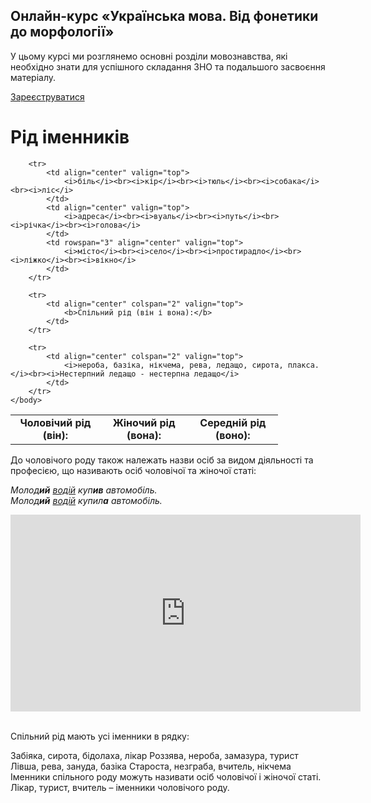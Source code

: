 <div class="banner">
  <h2 class="course">Онлайн-курс «Українська мова. Від фонетики до морфології»</h2>
  <p class="course-description">
     У цьому курсі ми розглянемо основні розділи мовознавства, які необхідно знати для успішного складання ЗНО та подальшого засвоєння матеріалу.<br>
  </p>
    <div class="button-wrapper">
        <a class="registration-button" target="_blank" href="http://bit.ly/2zuYUGS">Зареєструватися</a>
    </div>   
</div>

# Рiд iменникiв

<table style="width: 85%;" align="center">
    <body>
        <tr>
            <td align="center" valign="top">
                <b>Чоловічий рід (він):</b>
            </td>
            <td align="center" valign="top">
                <b>Жіночий рід (вона):</b>
            </td>
            <td align="center" valign="top">
                <b>Середній рід (воно):</b>
            </td>
        </tr>

        <tr>
            <td align="center" valign="top">
                <i>біль</i><br><i>кір</i><br><i>тюль</i><br><i>собака</i><br><i>ліс</i>
            </td>
            <td align="center" valign="top">
                <i>адреса</i><br><i>вуаль</i><br><i>путь</i><br><i>річка</i><br><i>голова</i>
            </td>
            <td rowspan="3" align="center" valign="top">
                <i>місто</i><br><i>село</i><br><i>простирадло</i><br><i>ліжко</i><br><i>вікно</i>
            </td>
        </tr>

        <tr>
            <td align="center" colspan="2" valign="top">
                <b>Спільний рід (він і вона):</b>
            </td>
        </tr>

        <tr>
            <td align="center" colspan="2" valign="top">
                <i>нероба, базіка, нікчема, рева, ледащо, сирота, плакса.</i><br><i>Нестерпний ледащо - нестерпна ледащо</i>
            </td>
        </tr>
    </body>
</table>





До чоловiчого роду також належать назви осiб за видом дiяльностi та професiєю, що називають осiб чоловiчої та жiночої статi:

<i>Молод<b>ий</b> <u>водiй</u> куп<b>ив</b> автомобiль.</i><br>
<i>Молод<b>ий</b> <u>водiй</u> купил<b>а</b> автомобiль.</i>


<div class="fluidMedia">
<iframe align="center" width="560" height="315" src="https://www.youtube.com/embed/Ntjczd1XWeY" frameborder="0" allowfullscreen></iframe>
</div>
<div class="popup">
</div>


<br>
<quiz correctLabel="correct" incorrectLabel="incorrect" checkLabel="check">
    <question text="">
       <p>Спільний рід мають усі іменники в рядку: </p>
        <answer>Забіяка, сирота, бідолаха, лікар
</answer>
        <answer>Роззява, нероба, замазура, турист</answer>
        <answer correct>Лівша, рева, зануда, базіка </answer>
        <answer>Староста, незграба, вчитель, нікчема</answer>
        <explanation>
     Іменники спільного роду можуть називати осіб чоловічої і жіночої статі.<br>
Лікар, турист, вчитель – іменники чоловічого роду.
        <explanation>
    </question>
</quiz>